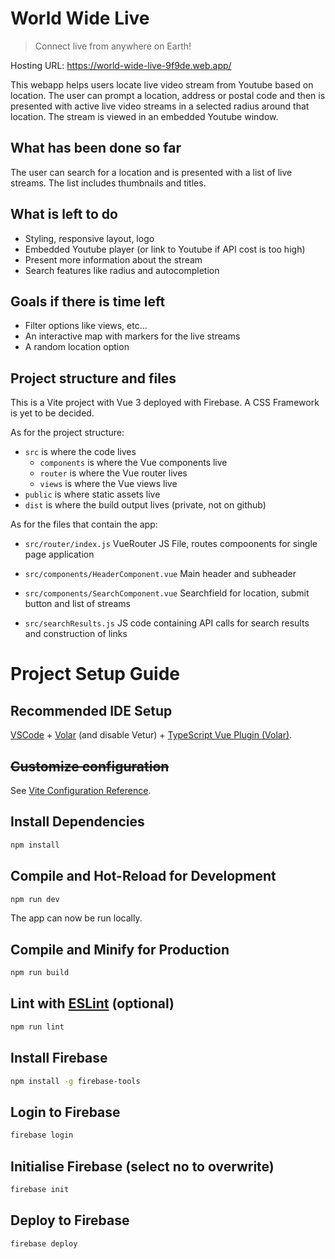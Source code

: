 # World Wide Live
>Connect live from anywhere on Earth!

Hosting URL: https://world-wide-live-9f9de.web.app/

This webapp helps users locate live video stream from Youtube based on location. The user can prompt a location, address or postal code and then is presented with active live video streams in a selected radius around that location. The stream is viewed in an embedded Youtube window. 

## What has been done so far
The user can search for a location and is presented with a list of live streams. The list includes thumbnails and titles.

## What is left to do
- Styling, responsive layout, logo
- Embedded Youtube player (or link to Youtube if API cost is too high)
- Present more information about the stream
- Search features like radius and autocompletion

## Goals if there is time left
- Filter options like views, etc...
- An interactive map with markers for the live streams
- A random location option

## Project structure and files
This is a Vite project with Vue 3 deployed with Firebase. A CSS Framework is yet to be decided.

As for the project structure:
- `src` is where the code lives
    - `components` is where the Vue components live
    - `router` is where the Vue router lives
    - `views` is where the Vue views live
- `public` is where static assets live
- `dist` is where the build output lives (private, not on github)

As for the files that contain the app:
- `src/router/index.js` VueRouter JS File, routes compoonents for single page application

- `src/components/HeaderComponent.vue` Main header and subheader
- `src/components/SearchComponent.vue` Searchfield for location, submit button and list of streams

- `src/searchResults.js` JS code containing API calls for search results and construction of links


# Project Setup Guide
## Recommended IDE Setup

[VSCode](https://code.visualstudio.com/) + [Volar](https://marketplace.visualstudio.com/items?itemName=Vue.volar) (and disable Vetur) + [TypeScript Vue Plugin (Volar)](https://marketplace.visualstudio.com/items?itemName=Vue.vscode-typescript-vue-plugin).

## ~~Customize configuration~~

See [Vite Configuration Reference](https://vitejs.dev/config/).

## Install Dependencies

```sh
npm install
```

## Compile and Hot-Reload for Development

```sh
npm run dev
```

The app can now be run locally.

## Compile and Minify for Production

```sh
npm run build
```

## Lint with [ESLint](https://eslint.org/) (optional)

```sh
npm run lint
```

## Install Firebase
```sh
npm install -g firebase-tools
```

## Login to Firebase 
```sh
firebase login
```

## Initialise Firebase (select no to overwrite)
```sh
firebase init
```

## Deploy to Firebase
```sh
firebase deploy
```
